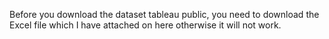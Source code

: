 Before you download the  dataset tableau public, you need to download the Excel file which I have attached on here otherwise it will not work. 
